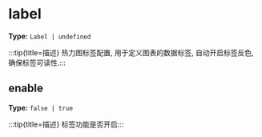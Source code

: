# label

**Type:** `Label | undefined`

:::tip{title=描述}
热力图标签配置, 用于定义图表的数据标签, 自动开启标签反色, 确保标签可读性.:::


 


## enable

**Type:** `false | true`

:::tip{title=描述}
标签功能是否开启:::


 

